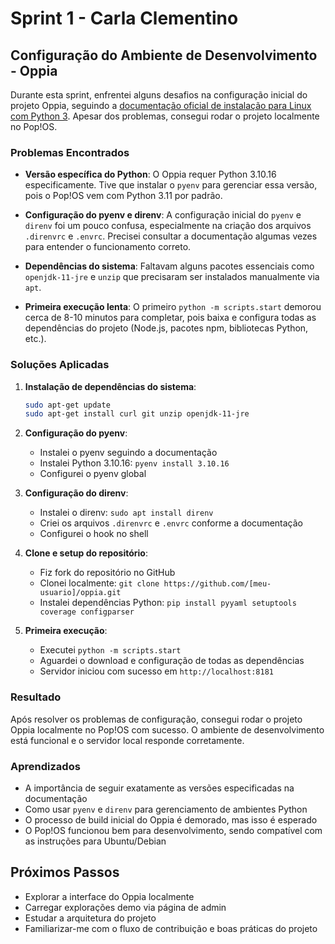 # Sprint 1 - Carla Clementino

## Configuração do Ambiente de Desenvolvimento - Oppia

Durante esta sprint, enfrentei alguns desafios na configuração inicial do projeto Oppia, seguindo a [documentação oficial de instalação para Linux com Python 3](https://github.com/oppia/oppia/wiki/Installing-Oppia-%28Linux%3B-Python-3%29). Apesar dos problemas, consegui rodar o projeto localmente no Pop!OS.

### Problemas Encontrados

- **Versão específica do Python**: O Oppia requer Python 3.10.16 especificamente. Tive que instalar o `pyenv` para gerenciar essa versão, pois o Pop!OS vem com Python 3.11 por padrão.

- **Configuração do pyenv e direnv**: A configuração inicial do `pyenv` e `direnv` foi um pouco confusa, especialmente na criação dos arquivos `.direnvrc` e `.envrc`. Precisei consultar a documentação algumas vezes para entender o funcionamento correto.

- **Dependências do sistema**: Faltavam alguns pacotes essenciais como `openjdk-11-jre` e `unzip` que precisaram ser instalados manualmente via `apt`.

- **Primeira execução lenta**: O primeiro `python -m scripts.start` demorou cerca de 8-10 minutos para completar, pois baixa e configura todas as dependências do projeto (Node.js, pacotes npm, bibliotecas Python, etc.).

### Soluções Aplicadas

1. **Instalação de dependências do sistema**:
   ```bash
   sudo apt-get update
   sudo apt-get install curl git unzip openjdk-11-jre
   ```

2. **Configuração do pyenv**:
   - Instalei o pyenv seguindo a documentação
   - Instalei Python 3.10.16: `pyenv install 3.10.16`
   - Configurei o pyenv global

3. **Configuração do direnv**:
   - Instalei o direnv: `sudo apt install direnv`
   - Criei os arquivos `.direnvrc` e `.envrc` conforme a documentação
   - Configurei o hook no shell

4. **Clone e setup do repositório**:
   - Fiz fork do repositório no GitHub
   - Clonei localmente: `git clone https://github.com/[meu-usuario]/oppia.git`
   - Instalei dependências Python: `pip install pyyaml setuptools coverage configparser`

5. **Primeira execução**:
   - Executei `python -m scripts.start`
   - Aguardei o download e configuração de todas as dependências
   - Servidor iniciou com sucesso em `http://localhost:8181`

### Resultado

Após resolver os problemas de configuração, consegui rodar o projeto Oppia localmente no Pop!OS com sucesso. O ambiente de desenvolvimento está funcional e o servidor local responde corretamente.

### Aprendizados

- A importância de seguir exatamente as versões especificadas na documentação
- Como usar `pyenv` e `direnv` para gerenciamento de ambientes Python
- O processo de build inicial do Oppia é demorado, mas isso é esperado
- O Pop!OS funcionou bem para desenvolvimento, sendo compatível com as instruções para Ubuntu/Debian

## Próximos Passos
 
- Explorar a interface do Oppia localmente
- Carregar explorações demo via página de admin
- Estudar a arquitetura do projeto
- Familiarizar-me com o fluxo de contribuição e boas práticas do projeto
